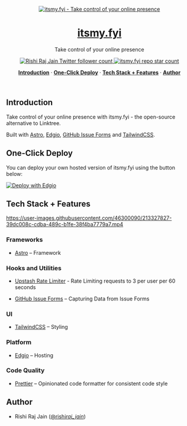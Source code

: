 <p align="center">
  <a href="https://itsmy.fyi">
    <img alt="itsmy.fyi - Take control of your online presence" src="https://itsmy.fyi/seo/social-media-card.png">
    <h1 align="center">itsmy.fyi</h1>
  </a>
</p>

<p align="center">
  Take control of your online presence
</p>

<p align="center">
  <a href="https://twitter.com/rishi_raj_jain_">
    <img src="https://img.shields.io/twitter/follow/rishi_raj_jain_?style=flat&label=rishi_raj_jain_&logo=twitter&color=0bf&logoColor=fff" alt="Rishi Raj Jain Twitter follower count" />
  </a>
  <a href="https://github.com/rishi-raj-jain/itsmy.fyi">
    <img src="https://img.shields.io/github/stars/rishi-raj-jain/itsmy.fyi?label=rishi-raj-jain%2Fitsmy.fyi" alt="itsmy.fyi repo star count" />
  </a>
</p>

<p align="center">
  <a href="#introduction"><strong>Introduction</strong></a> ·
  <a href="#one-click-deploy"><strong>One-Click Deploy</strong></a> ·
  <a href="#tech-stack--features"><strong>Tech Stack + Features</strong></a> ·
  <a href="#author"><strong>Author</strong></a>
</p>
<br/>

## Introduction

Take control of your online presence with itsmy.fyi - the open-source alternative to Linktree.

Built with [Astro](https://astro.build), [Edgio](https://edg.io), [GitHub Issue Forms](https://docs.github.com/en/communities/using-templates-to-encourage-useful-issues-and-pull-requests/syntax-for-issue-forms) and [TailwindCSS](https://tailwindcss.com).

## One-Click Deploy

You can deploy your own hosted version of itsmy.fyi using the button below:

[![Deploy with Edgio](https://docs.edg.io/button.svg)](https://app.layer0.co/deploy?repo=https://github.com/rishi-raj-jain/itsmy.fyi)

## Tech Stack + Features

https://user-images.githubusercontent.com/46300090/213327827-39dc008c-cdba-489c-b1fe-38f4ba7779a7.mp4

### Frameworks

- [Astro](https://astro.build) – Framework

### Hooks and Utilities

- [Upstash Rate Limiter](https://github.com/upstash/ratelimit/) - Rate Limiting requests to 3 per user per 60 seconds

- [GitHub Issue Forms](https://docs.github.com/en/communities/using-templates-to-encourage-useful-issues-and-pull-requests/syntax-for-issue-forms) – Capturing Data from Issue Forms

### UI

- [TailwindCSS](https://tailwindcss.com) – Styling

### Platform

- [Edgio](https://edg.io) – Hosting

### Code Quality

- [Prettier](https://prettier.io/) – Opinionated code formatter for consistent code style

## Author

- Rishi Raj Jain ([@rishi*raj_jain*](https://twitter.com/rishi_raj_jain_))
